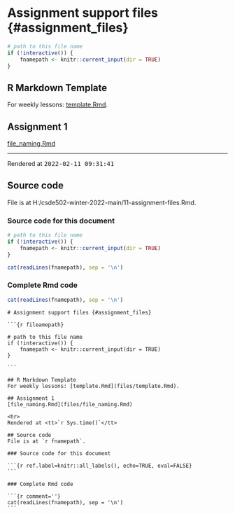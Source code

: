 # Assignment support files {#assignment_files}


```r
# path to this file name
if (!interactive()) {
    fnamepath <- knitr::current_input(dir = TRUE)
}
```

## R Markdown Template
For weekly lessons: [template.Rmd](files/template.Rmd).

## Assignment 1
[file_naming.Rmd](files/file_naming.Rmd)

<hr>
Rendered at <tt>2022-02-11 09:31:41</tt>

## Source code
File is at H:/csde502-winter-2022-main/11-assignment-files.Rmd.

### Source code for this document


```r
# path to this file name
if (!interactive()) {
    fnamepath <- knitr::current_input(dir = TRUE)
}

cat(readLines(fnamepath), sep = '\n')
```

### Complete Rmd code


```r
cat(readLines(fnamepath), sep = '\n')
```

````
# Assignment support files {#assignment_files}

```{r fileamepath}

# path to this file name
if (!interactive()) {
    fnamepath <- knitr::current_input(dir = TRUE)
}

```

## R Markdown Template
For weekly lessons: [template.Rmd](files/template.Rmd).

## Assignment 1
[file_naming.Rmd](files/file_naming.Rmd)

<hr>
Rendered at <tt>`r Sys.time()`</tt>

## Source code
File is at `r fnamepath`.

### Source code for this document

```{r ref.label=knitr::all_labels(), echo=TRUE, eval=FALSE}
```

### Complete Rmd code

```{r comment=''}
cat(readLines(fnamepath), sep = '\n')
```
````
